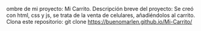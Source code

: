 ombre de mi proyecto: Mi Carrito.
Descripción breve del proyecto: Se creó con html, css y js, se trata de la venta de celulares, añadiéndolos al carrito.
Clona este repositorio: git clone https://buenomarlen.github.io/Mi-Carrito/
